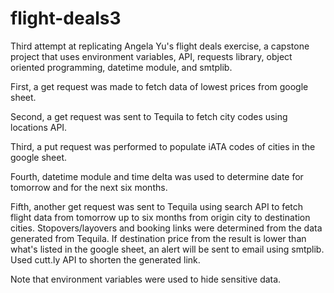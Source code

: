 # flight-deals3
Third attempt at replicating Angela Yu's flight deals exercise, a capstone project that uses environment variables, API, requests library, object oriented programming,
datetime module, and smtplib. 

First, a get request was made to fetch data of lowest prices from google sheet. 

Second, a get request was sent to Tequila to fetch city codes using locations API. 

Third, a put request was performed to populate iATA codes of cities in the google sheet. 

Fourth, datetime module and time delta was used to determine date for tomorrow and for the next six months. 

Fifth, another get request was sent to Tequila using search API to fetch flight data from tomorrow up to six months from origin city to destination cities. Stopovers/layovers and booking links were determined from the data generated from Tequila. If destination price from the result is lower than what's listed in the google sheet, an alert will be sent to email using smtplib. Used cutt.ly API to shorten the generated link. 

Note that environment variables were used to hide sensitive data.
